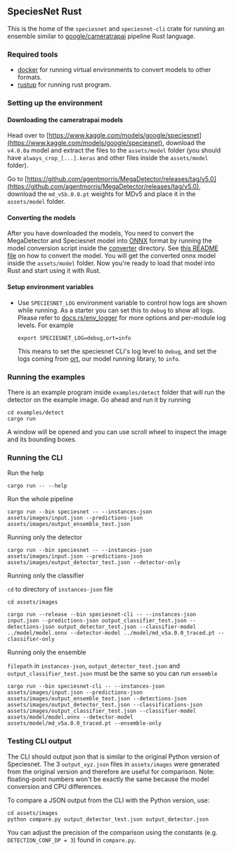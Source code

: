 ## SpeciesNet Rust

This is the home of the `speciesnet` and `speciesnet-cli` crate for running an ensemble similar to [google/cameratrapai](https://github.com/google/cameratrapai) pipeline Rust language.

### Required tools

- [docker](https://docker.com) for running virtual environments to convert models to other formats.
- [rustup](https://rustup.rs) for running rust program.

### Setting up the environment

#### Downloading the cameratrapai models

Head over to [https://www.kaggle.com/models/google/speciesnet](https://www.kaggle.com/models/google/speciesnet), download the `v4.0.0a` model and extract the files to the `assets/model` folder (you should have `always_crop_[...].keras` and other files inside the `assets/model` folder).

Go to [https://github.com/agentmorris/MegaDetector/releases/tag/v5.0](https://github.com/agentmorris/MegaDetector/releases/tag/v5.0), download the `md_v5b.0.0.pt` weights for MDv5 and place it in the `assets/model` folder.

#### Converting the models

After you have downloaded the models, You need to convert the MegaDetector and Speciesnet model into [ONNX](https://onnx.ai) format by running the model conversion script inside the [converter](./converter/) directory. See [this README file](./converter/README.md) on how to convert the model. You will get the converted onnx model inside the `assets/model` folder. Now you're ready to load that model into Rust and start using it with Rust.

#### Setup environment variables

- Use `SPECIESNET_LOG` environment variable to control how logs are shown while running. As a starter you can set this to `debug` to show all logs. Please refer to [docs.rs/env_logger](https://docs.rs/env_logger) for more options and per-module log levels. For example

  ```
  export SPECIESNET_LOG=debug,ort=info
  ```

  This means to set the speciesnet CLI's log level to `debug`, and set the logs coming from [ort](https://github.com/pykeio/ort), our model running library, to `info`.

### Running the examples

There is an example program inside `examples/detect` folder that will run the detector on the example image. Go ahead and run it by running

```
cd examples/detect
cargo run
```

A window will be opened and you can use scroll wheel to inspect the image and its bounding boxes.

### Running the CLI

Run the help

```
cargo run -- --help
```

Run the whole pipeline

```
cargo run --bin speciesnet -- --instances-json assets/images/input.json --predictions-json assets/images/output_ensemble_test.json
```

Running only the detector

```
cargo run --bin speciesnet -- --instances-json assets/images/input.json --predictions-json assets/images/output_detector_test.json --detector-only
```

Running only the classifier

`cd` to directory of `instances-json` file 

```
cd assets/images

cargo run --release --bin speciesnet-cli -- --instances-json input.json --predictions-json output_classifier_test.json --detections-json output_detector_test.json --classifier-model ../model/model.onnx --detector-model ../model/md_v5a.0.0_traced.pt --classifier-only
```

Running only the ensemble

`filepath` in `instances-json`, `output_detector_test.json` and `output_classifier_test.json` must be the same so you can run `ensemble`

```
cargo run --bin speciesnet-cli -- --instances-json assets/images/input.json --predictions-json assets/images/output_ensemble_test.json --detections-json assets/images/output_detector_test.json --classifications-json assets/images/output_classifier_test.json --classifier-model assets/model/model.onnx --detector-model assets/model/md_v5a.0.0_traced.pt --ensemble-only 
```

### Testing CLI output

The CLI should output json that is similar to the original Python version of Speciesnet. The 3 `output_xyz.json` files in `assets/images` were generated from the original version and therefore are useful for comparison. Note: floating-point numbers won't be exactly the same because the model conversion and CPU differences.

To compare a JSON output from the CLI with the Python version, use:

```
cd assets/images
python compare.py output_detector_test.json output_detector.json
```

You can adjust the precision of the comparison using the constants (e.g. `DETECTION_CONF_DP = 3`) found in `compare.py`.
